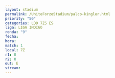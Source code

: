 ```yaml
---
layout: stadium
permalink: /UniteForzeStadium/palco-kingler.html
priority: "50" 
categories: LD9 7ZS ES
liga: LIGA INDIGO
ronda: "9"
fecha: 
hora: 
match: 1
local: 7Z
r1: 0
r2: 0
out: E
stream:
---
```

